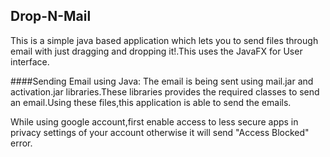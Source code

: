 ## Drop-N-Mail
This is a simple java based application which lets you to send files through email with just dragging and dropping it!.This uses the JavaFX for User interface.

####Sending Email using Java:
The email is being sent using mail.jar and activation.jar libraries.These libraries provides the required classes to send an email.Using these files,this application is able to send the emails.

While using google account,first enable access to less secure apps in privacy settings of your account otherwise it will send "Access Blocked" error.
